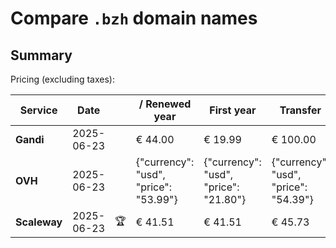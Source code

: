 # Compare `.bzh` domain names

## Summary

Pricing (excluding taxes):

| Service | Date |  | / Renewed year | First year | Transfer | Restoration |
|--|--|--|--|--|--|--|
| **Gandi** | 2025-06-23 |  | € 44.00 | € 19.99 | € 100.00 | € 44.00 |
| **OVH** | 2025-06-23 |  | {"currency": "usd", "price": "53.99"} | {"currency": "usd", "price": "21.80"} | {"currency": "usd", "price": "54.39"} |  |
| **Scaleway** | 2025-06-23 | 🏆 | € 41.51 | € 41.51 | € 45.73 | € 51.01 |
